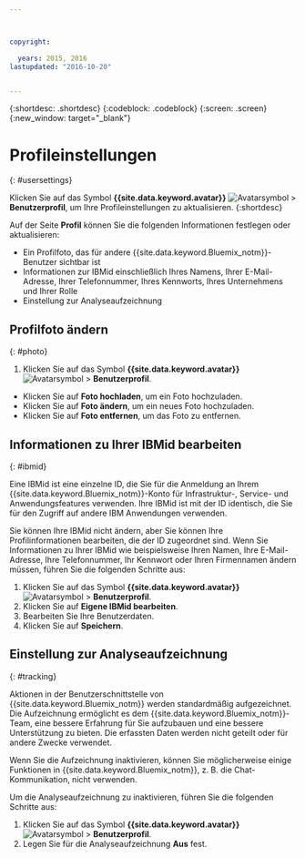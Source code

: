 ```yaml
---



copyright:

  years: 2015, 2016
lastupdated: "2016-10-20"


---
```


{:shortdesc: .shortdesc}
{:codeblock: .codeblock}
{:screen: .screen}
{:new_window: target="_blank"}

# Profileinstellungen
{: #usersettings}

Klicken Sie auf das Symbol **{{site.data.keyword.avatar}}** ![Avatarsymbol](../icons/i-avatar-icon.svg) &gt; **Benutzerprofil**, um Ihre Profileinstellungen zu aktualisieren.
{:shortdesc}

 Auf der Seite **Profil** können Sie die folgenden Informationen festlegen oder aktualisieren:

 * Ein Profilfoto, das für andere {{site.data.keyword.Bluemix_notm}}-Benutzer sichtbar ist
 * Informationen zur IBMid einschließlich Ihres Namens, Ihrer E-Mail-Adresse, Ihrer Telefonnummer, Ihres Kennworts, Ihres Unternehmens und Ihrer Rolle
 * Einstellung zur Analyseaufzeichnung

## Profilfoto ändern
{: #photo}

1. Klicken Sie auf das Symbol **{{site.data.keyword.avatar}}** ![Avatarsymbol](../icons/i-avatar-icon.svg) &gt; **Benutzerprofil**.

* Klicken Sie auf **Foto hochladen**, um ein Foto hochzuladen.
* Klicken Sie auf **Foto ändern**, um ein neues Foto hochzuladen.
* Klicken Sie auf **Foto entfernen**, um das Foto zu entfernen.

## Informationen zu Ihrer IBMid bearbeiten
{: #ibmid}

Eine IBMid ist eine einzelne ID, die Sie für die Anmeldung an Ihrem {{site.data.keyword.Bluemix_notm}}-Konto für Infrastruktur-, Service- und Anwendungsfeatures verwenden. Ihre IBMid ist mit der ID identisch, die Sie für den Zugriff auf andere IBM Anwendungen verwenden. 

Sie können Ihre IBMid nicht ändern, aber Sie können Ihre Profilinformationen bearbeiten, die der ID zugeordnet sind. Wenn Sie Informationen zu Ihrer IBMid wie beispielsweise Ihren Namen, Ihre E-Mail-Adresse, Ihre Telefonnummer, Ihr Kennwort oder Ihren Firmennamen ändern müssen, führen Sie die folgenden Schritte aus:

1. Klicken Sie auf das Symbol **{{site.data.keyword.avatar}}** ![Avatarsymbol](../icons/i-avatar-icon.svg) &gt; **Benutzerprofil**.
2. Klicken Sie auf **Eigene IBMid bearbeiten**.
3. Bearbeiten Sie Ihre Benutzerdaten.
4. Klicken Sie auf **Speichern**.

## Einstellung zur Analyseaufzeichnung
{: #tracking}

Aktionen in der Benutzerschnittstelle von {{site.data.keyword.Bluemix_notm}} werden standardmäßig aufgezeichnet. Die Aufzeichnung ermöglicht es dem {{site.data.keyword.Bluemix_notm}}-Team, eine bessere Erfahrung für Sie aufzubauen und eine bessere Unterstützung zu bieten. Die erfassten Daten werden nicht geteilt oder für andere Zwecke verwendet.

Wenn Sie die Aufzeichnung inaktivieren, können Sie möglicherweise einige Funktionen in {{site.data.keyword.Bluemix_notm}}, z. B. die Chat-Kommunikation, nicht verwenden.

Um die Analyseaufzeichnung zu inaktivieren, führen Sie die folgenden Schritte aus:

1. Klicken Sie auf das Symbol **{{site.data.keyword.avatar}}** ![Avatarsymbol](../icons/i-avatar-icon.svg) &gt; **Benutzerprofil**.
2. Legen Sie für die Analyseaufzeichnung **Aus** fest.
